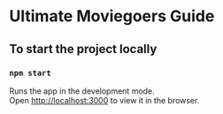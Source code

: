 # Ultimate Moviegoers Guide

## To start the project locally

### `npm start`

Runs the app in the development mode.\
Open [http://localhost:3000](http://localhost:3000) to view it in the browser.